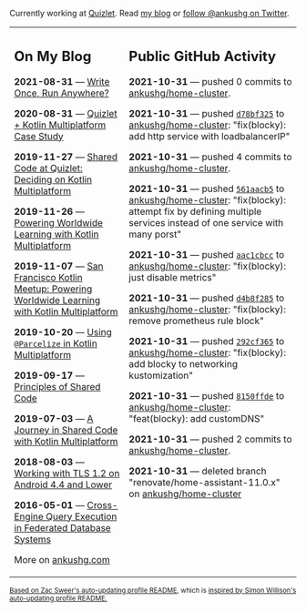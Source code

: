 Currently working at [Quizlet](https://quizlet.com/). Read [my blog](https://ankushg.com/) or [follow @ankushg on Twitter](https://twitter.com/ankushg).

<table><tr><td valign="top" width="40%">

## On My Blog
<!-- blog starts -->
**2021-08-31** — [Write Once, Run Anywhere?](https://ankushg.com/posts/write-once-run-anywhere-increment/)

**2020-08-31** — [Quizlet + Kotlin Multiplatform Case Study](https://ankushg.com/posts/quizlet-kotlin-multiplatform-case-study/)

**2019-11-27** — [Shared Code at Quizlet: Deciding on Kotlin Multiplatform](https://ankushg.com/posts/shared-code-kotlin-multiplatform/)

**2019-11-26** — [Powering Worldwide Learning with Kotlin Multiplatform](https://ankushg.com/speaking/droidcon-sf-2019)

**2019-11-07** — [San Francisco Kotlin Meetup: Powering Worldwide Learning with Kotlin Multiplatform](https://ankushg.com/speaking/sf-kotlin-meetup-2019)

**2019-10-20** — [Using `@Parcelize` in Kotlin Multiplatform](https://ankushg.com/posts/multiplatform-parcelize/)

**2019-09-17** — [Principles of Shared Code](https://ankushg.com/speaking/denver-startup-week-2019)

**2019-07-03** — [A Journey in Shared Code with Kotlin Multiplatform](https://ankushg.com/speaking/droidcon-berlin-2019)

**2018-08-03** — [Working with TLS 1.2 on Android 4.4 and Lower](https://ankushg.com/posts/tls-1.2-on-android/)

**2016-05-01** — [Cross-Engine Query Execution in Federated Database Systems](https://ankushg.com/projects/thesis)
<!-- blog ends -->
More on [ankushg.com](https://ankushg.com/)
</td><td valign="top" width="60%">

## Public GitHub Activity
<!-- githubActivity starts -->
**2021-10-31** — pushed 0 commits to [ankushg/home-cluster](https://api.github.com/repos/ankushg/home-cluster).

**2021-10-31** — pushed [`d78bf325`](https://github.com/ankushg/home-cluster/commit/d78bf3254c57d5c204b8266d9a33d56d6739bdf1) to [ankushg/home-cluster](https://api.github.com/repos/ankushg/home-cluster): "fix(blocky): add http service with loadbalancerIP"

**2021-10-31** — pushed 4 commits to [ankushg/home-cluster](https://api.github.com/repos/ankushg/home-cluster).

**2021-10-31** — pushed [`561aacb5`](https://github.com/ankushg/home-cluster/commit/561aacb586a7116fd3bc601be0c0eaddf6a2a361) to [ankushg/home-cluster](https://api.github.com/repos/ankushg/home-cluster): "fix(blocky): attempt fix by defining multiple services instead of one service with many porst"

**2021-10-31** — pushed [`aac1cbcc`](https://github.com/ankushg/home-cluster/commit/aac1cbccc2435b894b9a085d3e36aafef47388dc) to [ankushg/home-cluster](https://api.github.com/repos/ankushg/home-cluster): "fix(blocky): just disable metrics"

**2021-10-31** — pushed [`d4b8f285`](https://github.com/ankushg/home-cluster/commit/d4b8f285b4956e77fa3ca3201627907555f9ccb5) to [ankushg/home-cluster](https://api.github.com/repos/ankushg/home-cluster): "fix(blocky): remove prometheus rule block"

**2021-10-31** — pushed [`292cf365`](https://github.com/ankushg/home-cluster/commit/292cf365b7215e31f746370df1bf30c2b6046b8a) to [ankushg/home-cluster](https://api.github.com/repos/ankushg/home-cluster): "fix(blocky): add blocky to networking kustomization"

**2021-10-31** — pushed [`8150ffde`](https://github.com/ankushg/home-cluster/commit/8150ffde4e6d9ad8a2796fdb52e4ccb63db24209) to [ankushg/home-cluster](https://api.github.com/repos/ankushg/home-cluster): "feat(blocky): add customDNS"

**2021-10-31** — pushed 2 commits to [ankushg/home-cluster](https://api.github.com/repos/ankushg/home-cluster).

**2021-10-31** — deleted branch "renovate/home-assistant-11.0.x" on [ankushg/home-cluster](https://api.github.com/repos/ankushg/home-cluster)
<!-- githubActivity ends -->
</td></tr></table>

<sub><a href="https://github.com/ZacSweers/ZacSweers">Based on Zac Sweer's auto-updating profile README</a>, which is <a href="https://simonwillison.net/2020/Jul/10/self-updating-profile-readme/">inspired by Simon Willison's auto-updating profile README.</a></sub>